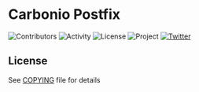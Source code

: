 # Carbonio Postfix

![Contributors](https://img.shields.io/github/contributors/zextras/carbonio-postfix "Contributors")
![Activity](https://img.shields.io/github/commit-activity/m/zextras/carbonio-postfix "Activity") ![License](https://img.shields.io/badge/license-AGPL%203-green
"License")
![Project](https://img.shields.io/badge/project-carbonio-informational
"Project")
[![Twitter](https://img.shields.io/twitter/url/https/twitter.com/zextras.svg?style=social&label=Follow%20%40zextras)](https://twitter.com/zextras)

## License

See [COPYING](COPYING) file for details
